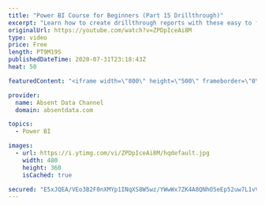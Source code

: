 ```yaml
---
title: "Power BI Course for Beginners (Part 15 Drillthrough)"
excerpt: "Learn how to create drillthrough reports with these easy to follow steps."
originalUrl: https://youtube.com/watch?v=ZPDpIceAi8M
type: video
price: Free
length: PT9M19S
publishedDateTime: 2020-07-31T23:18:43Z
heat: 50

featuredContent: "<iframe width=\"800\" height=\"500\" frameborder=\"0\" src=\"https://www.youtube.com/embed/ZPDpIceAi8M\" allow=\"accelerometer; autoplay; encrypted-media; gyroscope; picture-in-picture\" allowfullscreen></iframe>"

provider:
  name: Absent Data Channel
  domain: absentdata.com

topics:
  - Power BI

images:
  - url: https://i.ytimg.com/vi/ZPDpIceAi8M/hqdefault.jpg
    width: 480
    height: 360
    isCached: true

secured: "E5xJQEA/VEo3B2F0nXMYp1INqXS8W5wz/YWwWx7ZK4A8QNhO5eEp52uw7L1vVS6MMQRjkun4Ytw9GlroRdeA8roZTwk8n9P+4c3ZiyAM7HSyLK47IBQ50I4TSrXyM2r5laXTTjXyjNifMtpk/CTUNxsqpub+cBnefOuz5SG4Z4aXr38ku2eExv9GvVxDv2rA+Pf+engeGzGKPyjuOtXNw+PX5e7lnF3BM9CfjnhGO+lp+sDJsZ0JFSXzanGgEMZuJajhrsZkAZ8YldKlIpkehRJjDKxQpFdssI30lZG+OMKXKQqQ57knVant6IIiJwXhmXf+XbJCBoxLUmahU6Tc3f4I9QSoopPi1X2RP4yamrWmPqFeTqRe8rWWMvnRoiMxxkTAzgVm8u/nOKs4LiBE7yvuEnft5AFr1Cpm2Uc2c9c=;FmU5Yvw0scKWkvVb/s4zhQ=="
---
```



